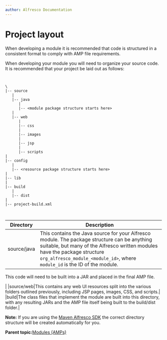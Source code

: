 ```yaml
---
author: Alfresco Documentation
---
```


# Project layout

When developing a module it is recommended that code is structured in a consistent format to comply with AMP file requirements.

When developing your module you will need to organize your source code. It is recommended that your project be laid out as follows:

```

          
\
|-- source
   |   
   |-- java
      |
      |-- <module package structure starts here>
   |
   |-- web
      |
      |-- css
      |
      |-- images
      |
      |-- jsp 
      |
      |-- scripts
|
|-- config
   |
   |-- <resource package structure starts here>
|
|-- lib
|
|-- build
   |
   |-- dist
|
|-- project-build.xml     

        
```

|Directory|Description|
|---------|-----------|
|source/java|This contains the Java source for your Alfresco module. The package structure can be anything suitable, but many of the Alfresco written modules have the package structure `org_alfresco_module_<module_id>`, where `module_id` is the ID of the module.

 This code will need to be built into a JAR and placed in the final AMP file.

|
|source/web|This contains any web UI resources split into the various folders outlined previously, including JSP pages, images, CSS, and scripts.|
|build|The class files that implement the module are built into this directory, with any resulting JARs and the AMP file itself being built to the build/dist folder.|

**Note:** If you are using the [Maven Alfresco SDK](alfresco-sdk-intro.md) the correct directory structure will be created automatically for you.

**Parent topic:**[Modules \(AMPs\)](../concepts/dev-extensions-modules-intro.md)

